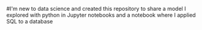 #I'm new to data science and created this repository to share a model I explored with python in Jupyter notebooks and a notebook where I applied SQL to a database
